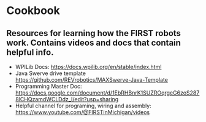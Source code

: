 # Cookbook
Resources for learning how the FIRST robots work. Contains videos and docs that contain helpful info.  
-----------------------------------

- WPILib Docs: https://docs.wpilib.org/en/stable/index.html
- Java Swerve drive template https://github.com/REVrobotics/MAXSwerve-Java-Template
- Programming Master Doc: https://docs.google.com/document/d/1EbRHBnrK1SUZROqrgeG6zoS2878lCHQzamdWCLDdz_I/edit?usp=sharing
- Helpful channel for programing, wiring and assembly: https://www.youtube.com/@FIRSTinMichigan/videos
